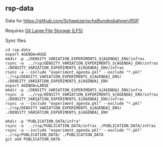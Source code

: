 rsp-data
--------

Data for https://github.com/SchweizerischeBundesbahnen/RSP

Requires [Git Large File Storage (LFS)](https://git-lfs.github.com/)

Sync files
```shell script
cd rsp-data
export AGENDA=HUGE
mkdir -p ./DENSITY_VARIATION_EXPERIMENTS_${AGENDA}_ENV/infras
rsync -a  ../rsp/DENSITY_VARIATION_EXPERIMENTS_${AGENDA}_ENV/infras ./DENSITY_VARIATION_EXPERIMENTS_${AGENDA}_ENV/infras
rsync -a --include "experiment_agenda.pkl" --exclude "*.pkl" ../rsp/DENSITY_VARIATION_EXPERIMENTS_${AGENDA}_ENV/ ./DENSITY_VARIATION_EXPERIMENTS_${AGENDA}_ENV
export AGENDA=LARGE
mkdir -p ./DENSITY_VARIATION_EXPERIMENTS_${AGENDA}_ENV/infra
rsync -a  ../rsp/DENSITY_VARIATION_EXPERIMENTS_${AGENDA}_ENV/infras ./DENSITY_VARIATION_EXPERIMENTS_${AGENDA}_ENV/infras
rsync -a --include "experiment_agenda.pkl" --exclude "*.pkl" ../rsp/DENSITY_VARIATION_EXPERIMENTS_${AGENDA}_ENV/ ./DENSITY_VARIATION_EXPERIMENTS_${AGENDA}_ENV

mkdir -p "PUBLICATION_DATA/infra"
rsync -a  ../rsp/PUBLICATION_DATA/infras ./PUBLICATION_DATA/infras
rsync -a --include "experiment_agenda.pkl" --exclude "*.pkl" ../rsp/PUBLICATION_DATA/ ./PUBLICATION_DATA
git add PUBLICATION_DATA
```
